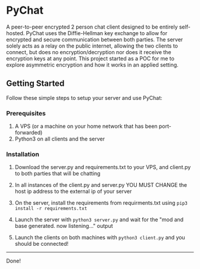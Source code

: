 # PyChat

A peer-to-peer encrypted 2 person chat client designed to be entirely self-hosted. PyChat uses the Diffie-Hellman key exchange to allow for encrypted and secure communication between both parties. The server solely acts as a relay on the public internet, allowing the two clients to connect, but does no encryption/decryption nor does it receive the encryption keys at any point. This project started as a POC for me to explore asymmetric encryption and how it works in an applied setting.

## Getting Started

Follow these simple steps to setup your server and use PyChat:

### Prerequisites

1. A VPS (or a machine on your home network that has been port-forwarded)
2. Python3 on all clients and the server

### Installation

1. Download the server.py and requirements.txt to your VPS, and client.py to both parties that will be chatting

2. In all instances of the client.py and server.py YOU MUST CHANGE the host ip address to the external ip of your server

3. On the server, install the requirements from requirments.txt using ```pip3 install -r requirements.txt```

4. Launch the server with ```python3 server.py``` and wait for the "mod and base generated. now listening..." output
   
5. Launch the clients on both machines with ```python3 client.py``` and you should be connected!

---

Done!
